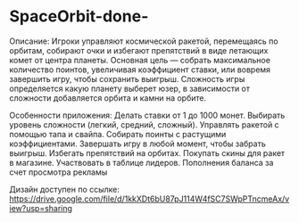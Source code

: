 # SpaceOrbit-done-

Описание:
Игроки управляют космической ракетой, перемещаясь по орбитам, собирают очки и избегают препятствий в виде летающих комет от центра планеты. Основная цель — собрать максимальное количество поинтов, увеличивая коэффициент ставки, или вовремя завершить игру, чтобы сохранить выигрыш. Сложность игры определяется какую планету выберет юзер, в зависимости от сложности добавляется орбита и камни на орбите.

Особенности приложения:
Делать ставки от 1 до 1000 монет.
Выбирать уровень сложности (легкий, средний, сложный).
Управлять ракетой с помощью тапа и свайпа.
Собирать поинты с растущими коэффициентами.
Завершать игру в любой момент, чтобы забрать выигрыш.
Избегать препятствий на орбитах.
Покупать скины для ракет в магазине.
Участвовать в таблице лидеров.
Пополнения баланса за счет просмотра рекламы 


Дизайн доступен по ссылке:
https://drive.google.com/file/d/1kkXDt6bU87pJ114W4fSC7SWpPTncmeAx/view?usp=sharing
